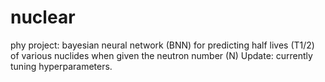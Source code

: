 # nuclear
phy project: bayesian neural network (BNN) for predicting half lives (T1/2) of various nuclides when given the neutron number (N)
Update: currently tuning hyperparameters.
